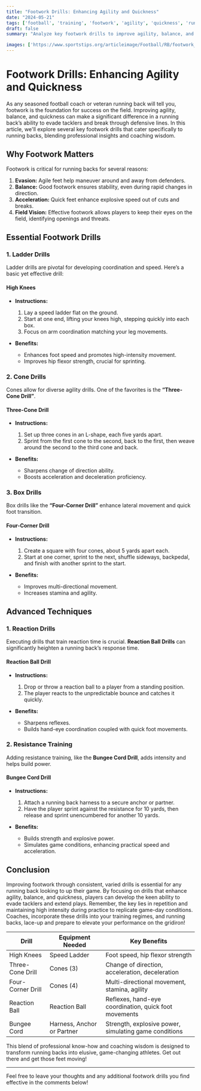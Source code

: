 ```yaml
---
title: "Footwork Drills: Enhancing Agility and Quickness"
date: "2024-05-21"
tags: ['football', 'training', 'footwork', 'agility', 'quickness', 'running backs', 'coaching', 'player development', 'drills']
draft: false
summary: "Analyze key footwork drills to improve agility, balance, and quickness, helping running backs to evade tacklers."

images: ['https://www.sportstips.org/articleimage/Football/RB/footwork_drills_enhancing_agility_and_quickness.webp']
---
```


# Footwork Drills: Enhancing Agility and Quickness

As any seasoned football coach or veteran running back will tell you, footwork is the foundation for success on the field. Improving agility, balance, and quickness can make a significant difference in a running back’s ability to evade tacklers and break through defensive lines. In this article, we'll explore several key footwork drills that cater specifically to running backs, blending professional insights and coaching wisdom.

## Why Footwork Matters

Footwork is critical for running backs for several reasons:
1. **Evasion:** Agile feet help maneuver around and away from defenders.
2. **Balance:** Good footwork ensures stability, even during rapid changes in direction.
3. **Acceleration:** Quick feet enhance explosive speed out of cuts and breaks.
4. **Field Vision:** Effective footwork allows players to keep their eyes on the field, identifying openings and threats.

## Essential Footwork Drills

### 1. Ladder Drills

Ladder drills are pivotal for developing coordination and speed. Here’s a basic yet effective drill:

#### **High Knees**

- **Instructions:**
  1. Lay a speed ladder flat on the ground.
  2. Start at one end, lifting your knees high, stepping quickly into each box.
  3. Focus on arm coordination matching your leg movements.

- **Benefits:**
  - Enhances foot speed and promotes high-intensity movement.
  - Improves hip flexor strength, crucial for sprinting.

### 2. Cone Drills

Cones allow for diverse agility drills. One of the favorites is the **“Three-Cone Drill”**.

#### **Three-Cone Drill**

- **Instructions:**
  1. Set up three cones in an L-shape, each five yards apart.
  2. Sprint from the first cone to the second, back to the first, then weave around the second to the third cone and back.

- **Benefits:**
  - Sharpens change of direction ability.
  - Boosts acceleration and deceleration proficiency.

### 3. Box Drills

Box drills like the **“Four-Corner Drill”** enhance lateral movement and quick foot transition.

#### **Four-Corner Drill**

- **Instructions:**
  1. Create a square with four cones, about 5 yards apart each.
  2. Start at one corner, sprint to the next, shuffle sideways, backpedal, and finish with another sprint to the start.

- **Benefits:**
  - Improves multi-directional movement.
  - Increases stamina and agility.

## Advanced Techniques

### 1. Reaction Drills

Executing drills that train reaction time is crucial. **Reaction Ball Drills** can significantly heighten a running back’s response time.

#### **Reaction Ball Drill**

- **Instructions:**
  1. Drop or throw a reaction ball to a player from a standing position.
  2. The player reacts to the unpredictable bounce and catches it quickly.

- **Benefits:**
  - Sharpens reflexes.
  - Builds hand-eye coordination coupled with quick foot movements.

### 2. Resistance Training

Adding resistance training, like the **Bungee Cord Drill**, adds intensity and helps build power.

#### **Bungee Cord Drill**

- **Instructions:**
  1. Attach a running back harness to a secure anchor or partner.
  2. Have the player sprint against the resistance for 10 yards, then release and sprint unencumbered for another 10 yards.

- **Benefits:**
  - Builds strength and explosive power.
  - Simulates game conditions, enhancing practical speed and acceleration.

## Conclusion

Improving footwork through consistent, varied drills is essential for any running back looking to up their game. By focusing on drills that enhance agility, balance, and quickness, players can develop the keen ability to evade tacklers and extend plays. Remember, the key lies in repetition and maintaining high intensity during practice to replicate game-day conditions. Coaches, incorporate these drills into your training regimes, and running backs, lace-up and prepare to elevate your performance on the gridiron!

| Drill            | Equipment Needed            | Key Benefits                                           |
|------------------|-----------------------------|--------------------------------------------------------|
| High Knees       | Speed Ladder                | Foot speed, hip flexor strength                         |
| Three-Cone Drill | Cones (3)                   | Change of direction, acceleration, deceleration        |
| Four-Corner Drill| Cones (4)                   | Multi-directional movement, stamina, agility           |
| Reaction Ball    | Reaction Ball               | Reflexes, hand-eye coordination, quick foot movements  |
| Bungee Cord      | Harness, Anchor or Partner  | Strength, explosive power, simulating game conditions  |

This blend of professional know-how and coaching wisdom is designed to transform running backs into elusive, game-changing athletes. Get out there and get those feet moving!

---

Feel free to leave your thoughts and any additional footwork drills you find effective in the comments below!

